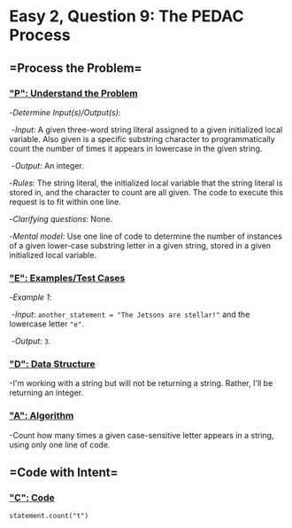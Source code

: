 # Easy 2, Question 9: The PEDAC Process



## =Process the Problem=



### <u>"P": Understand the Problem</u>



-*Determine Input(s)/Output(s)*:

​	-*Input*: A given three-word string literal assigned to a given initialized local variable. Also given is a specific substring character to programmatically count the number of times it appears in lowercase in the given string.

​	-*Output*: An integer.



-*Rules*: The string literal, the initialized local variable that the string literal is stored in, and the character to count are all given. The code to execute this request is to fit within one line.



-*Clarifying questions*: None.



-*Mental model*: Use one line of code to determine the number of instances of a given lower-case substring letter in a given string, stored in a given initialized local variable.



### <u>"E": Examples/Test Cases</u>



-*Example 1*: 

​	-*Input*: ```another_statement = "The Jetsons are stellar!"``` and the lowercase letter ```"e"```. 

​	-*Output*: ```3```.



### <u>"D": Data Structure</u>



-I'm working with a string but will not be returning a string. Rather, I'll be returning an integer.



### <u>"A": Algorithm</u>



-Count how many times a given case-sensitive letter appears in a string, using only one line of code.



## =Code with Intent=



### <u>"C": Code</u>



```statement.count("t")```

